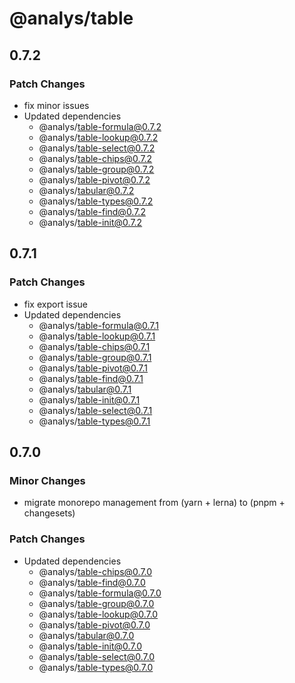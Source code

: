 # @analys/table

## 0.7.2

### Patch Changes

- fix minor issues
- Updated dependencies
  - @analys/table-formula@0.7.2
  - @analys/table-lookup@0.7.2
  - @analys/table-select@0.7.2
  - @analys/table-chips@0.7.2
  - @analys/table-group@0.7.2
  - @analys/table-pivot@0.7.2
  - @analys/tabular@0.7.2
  - @analys/table-types@0.7.2
  - @analys/table-find@0.7.2
  - @analys/table-init@0.7.2

## 0.7.1

### Patch Changes

- fix export issue
- Updated dependencies
  - @analys/table-formula@0.7.1
  - @analys/table-lookup@0.7.1
  - @analys/table-chips@0.7.1
  - @analys/table-group@0.7.1
  - @analys/table-pivot@0.7.1
  - @analys/table-find@0.7.1
  - @analys/tabular@0.7.1
  - @analys/table-init@0.7.1
  - @analys/table-select@0.7.1
  - @analys/table-types@0.7.1

## 0.7.0

### Minor Changes

- migrate monorepo management from (yarn + lerna) to (pnpm + changesets)

### Patch Changes

- Updated dependencies
  - @analys/table-chips@0.7.0
  - @analys/table-find@0.7.0
  - @analys/table-formula@0.7.0
  - @analys/table-group@0.7.0
  - @analys/table-lookup@0.7.0
  - @analys/table-pivot@0.7.0
  - @analys/tabular@0.7.0
  - @analys/table-init@0.7.0
  - @analys/table-select@0.7.0
  - @analys/table-types@0.7.0

